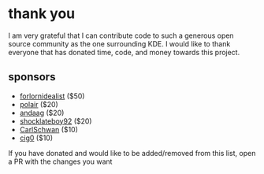 # thank you

I am very grateful that I can contribute code to such a generous open source community as the one surrounding KDE. I would like to thank everyone that has donated time, code, and money towards this project.

## sponsors

-   [forlornidealist](https://github.com/forlornidealist) ($50)
-   [polair](https://github.com/polair) ($20)
-   [andaag](https://github.com/andaag) ($20)
-   [shocklateboy92](https://github.com/shocklateboy92) ($20)
-   [CarlSchwan](https://github.com/CarlSchwan) ($10)
-   [cig0](https://github.com/cig0) ($10)

If you have donated and would like to be added/removed from this list, open a PR with the changes you want
